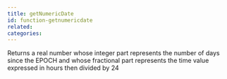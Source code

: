 ```yaml
---
title: getNumericDate
id: function-getnumericdate
related:
categories:
---
```


Returns a real number whose integer part represents the number of days since the EPOCH and whose fractional part represents the time value expressed in hours then divided by 24